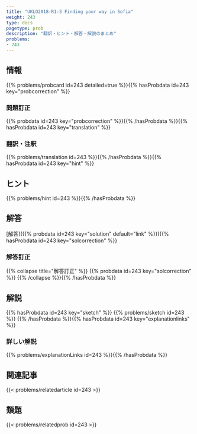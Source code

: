 ```yaml
---
title: "UKLO2018-R1-3 Finding your way in Sofia"
weight: 243
type: docs
pagetype: prob
description: "翻訳・ヒント・解答・解説のまとめ"
problems: 
- 243
---
```


## 情報

{{% problems/probcard id=243 detailed=true %}}{{% hasProbdata id=243 key="probcorrection" %}}

### 問題訂正

{{% probdata id=243 key="probcorrection" %}}{{% /hasProbdata %}}{{% hasProbdata id=243 key="translation" %}}

### 翻訳・注釈

{{% problems/translation id=243 %}}{{% /hasProbdata %}}{{% hasProbdata id=243 key="hint" %}}

## ヒント

{{% problems/hint id=243 %}}{{% /hasProbdata %}}

## 解答

[解答]({{% probdata id=243 key="solution" default="link" %}}){{% hasProbdata id=243 key="solcorrection" %}}

### 解答訂正

{{% collapse title="解答訂正" %}}
{{% probdata id=243 key="solcorrection" %}}
{{% /collapse %}}{{% /hasProbdata %}}

## 解説

{{% hasProbdata id=243 key="sketch" %}}
{{% problems/sketch id=243 %}}
{{% /hasProbdata %}}{{% hasProbdata id=243 key="explanationlinks" %}}

### 詳しい解説

{{% problems/explanationLinks id=243 %}}{{% /hasProbdata %}}

## 関連記事

{{< problems/relatedarticle id=243 >}}

## 類題

{{< problems/relatedprob id=243 >}}
